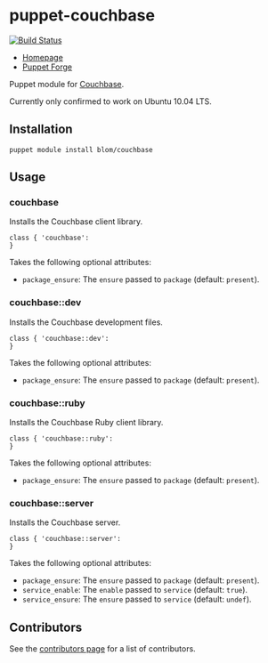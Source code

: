 puppet-couchbase
================

[![Build Status](https://travis-ci.org/blom/puppet-couchbase.png)](https://travis-ci.org/blom/puppet-couchbase)

* [Homepage](https://github.com/blom/puppet-couchbase)
* [Puppet Forge](https://forge.puppetlabs.com/blom/couchbase)

Puppet module for [Couchbase][1].

Currently only confirmed to work on Ubuntu 10.04 LTS.

Installation
------------

    puppet module install blom/couchbase

Usage
-----

### couchbase

Installs the Couchbase client library.

    class { 'couchbase':
    }

Takes the following optional attributes:

* `package_ensure`: The `ensure` passed to `package` (default: `present`).

### couchbase::dev

Installs the Couchbase development files.

    class { 'couchbase::dev':
    }

Takes the following optional attributes:

* `package_ensure`: The `ensure` passed to `package` (default: `present`).

### couchbase::ruby

Installs the Couchbase Ruby client library.

    class { 'couchbase::ruby':
    }

Takes the following optional attributes:

* `package_ensure`: The `ensure` passed to `package` (default: `present`).

### couchbase::server

Installs the Couchbase server.

    class { 'couchbase::server':
    }

Takes the following optional attributes:

* `package_ensure`: The `ensure` passed to `package` (default: `present`).
* `service_enable`: The `enable` passed to `service` (default: `true`).
* `service_ensure`: The `ensure` passed to `service` (default: `undef`).

Contributors
------------

See the [contributors page][2] for a list of contributors.

[1]: http://www.couchbase.com/
[2]: https://github.com/blom/puppet-couchbase/contributors

